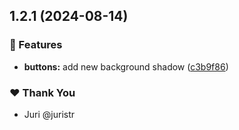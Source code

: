## 1.2.1 (2024-08-14)


### 🚀 Features

- **buttons:** add new background shadow ([c3b9f86](https://github.com/RoyChenPT/tuskydesign/commit/c3b9f86))

### ❤️  Thank You

- Juri @juristr